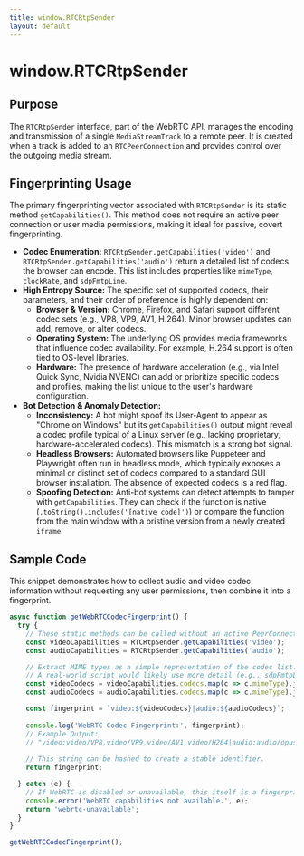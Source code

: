 ```yaml
---
title: window.RTCRtpSender
layout: default
---
```

# window.RTCRtpSender
## Purpose
The `RTCRtpSender` interface, part of the WebRTC API, manages the encoding and transmission of a single `MediaStreamTrack` to a remote peer. It is created when a track is added to an `RTCPeerConnection` and provides control over the outgoing media stream.

## Fingerprinting Usage
The primary fingerprinting vector associated with `RTCRtpSender` is its static method `getCapabilities()`. This method does not require an active peer connection or user media permissions, making it ideal for passive, covert fingerprinting.

*   **Codec Enumeration:** `RTCRtpSender.getCapabilities('video')` and `RTCRtpSender.getCapabilities('audio')` return a detailed list of codecs the browser can encode. This list includes properties like `mimeType`, `clockRate`, and `sdpFmtpLine`.
*   **High Entropy Source:** The specific set of supported codecs, their parameters, and their order of preference is highly dependent on:
    *   **Browser & Version:** Chrome, Firefox, and Safari support different codec sets (e.g., VP8, VP9, AV1, H.264). Minor browser updates can add, remove, or alter codecs.
    *   **Operating System:** The underlying OS provides media frameworks that influence codec availability. For example, H.264 support is often tied to OS-level libraries.
    *   **Hardware:** The presence of hardware acceleration (e.g., via Intel Quick Sync, Nvidia NVENC) can add or prioritize specific codecs and profiles, making the list unique to the user's hardware configuration.
*   **Bot Detection & Anomaly Detection:**
    *   **Inconsistency:** A bot might spoof its User-Agent to appear as "Chrome on Windows" but its `getCapabilities()` output might reveal a codec profile typical of a Linux server (e.g., lacking proprietary, hardware-accelerated codecs). This mismatch is a strong bot signal.
    *   **Headless Browsers:** Automated browsers like Puppeteer and Playwright often run in headless mode, which typically exposes a minimal or distinct set of codecs compared to a standard GUI browser installation. The absence of expected codecs is a red flag.
    *   **Spoofing Detection:** Anti-bot systems can detect attempts to tamper with `getCapabilities`. They can check if the function is native (`.toString().includes('[native code]')`) or compare the function from the main window with a pristine version from a newly created `iframe`.

## Sample Code
This snippet demonstrates how to collect audio and video codec information without requesting any user permissions, then combine it into a fingerprint.

```javascript
async function getWebRTCCodecFingerprint() {
  try {
    // These static methods can be called without an active PeerConnection.
    const videoCapabilities = RTCRtpSender.getCapabilities('video');
    const audioCapabilities = RTCRtpSender.getCapabilities('audio');

    // Extract MIME types as a simple representation of the codec list.
    // A real-world script would likely use more detail (e.g., sdpFmtpLine).
    const videoCodecs = videoCapabilities.codecs.map(c => c.mimeType).join(',');
    const audioCodecs = audioCapabilities.codecs.map(c => c.mimeType).join(',');

    const fingerprint = `video:${videoCodecs}|audio:${audioCodecs}`;
    
    console.log('WebRTC Codec Fingerprint:', fingerprint);
    // Example Output: 
    // "video:video/VP8,video/VP9,video/AV1,video/H264|audio:audio/opus,audio/G722,audio/PCMU,audio/PCMA"
    
    // This string can be hashed to create a stable identifier.
    return fingerprint;

  } catch (e) {
    // If WebRTC is disabled or unavailable, this itself is a fingerprinting signal.
    console.error('WebRTC capabilities not available.', e);
    return 'webrtc-unavailable';
  }
}

getWebRTCCodecFingerprint();
```